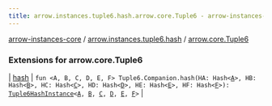 ```yaml
---
title: arrow.instances.tuple6.hash.arrow.core.Tuple6 - arrow-instances-core
---
```


[arrow-instances-core](../../index.html) / [arrow.instances.tuple6.hash](../index.html) / [arrow.core.Tuple6](./index.html)

### Extensions for arrow.core.Tuple6

| [hash](hash.html) | `fun <A, B, C, D, E, F> Tuple6.Companion.hash(HA: Hash<`[`A`](hash.html#A)`>, HB: Hash<`[`B`](hash.html#B)`>, HC: Hash<`[`C`](hash.html#C)`>, HD: Hash<`[`D`](hash.html#D)`>, HE: Hash<`[`E`](hash.html#E)`>, HF: Hash<`[`F`](hash.html#F)`>): `[`Tuple6HashInstance`](../../arrow.instances/-tuple6-hash-instance/index.html)`<`[`A`](hash.html#A)`, `[`B`](hash.html#B)`, `[`C`](hash.html#C)`, `[`D`](hash.html#D)`, `[`E`](hash.html#E)`, `[`F`](hash.html#F)`>` |

